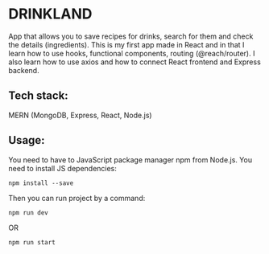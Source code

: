 # DRINKLAND
App that allows you to save recipes for drinks, search for them and check the details (ingredients).
This is my first app made in React and in that I learn how to use hooks, functional components, routing (@reach/router). I also learn how to use axios and how to connect React frontend and Express backend.

## Tech stack: 
MERN (MongoDB, Express, React, Node.js)

## Usage:
You need to have to JavaScript package manager npm from Node.js. You need to install JS dependencies:
```
npm install --save
```
Then you can run project by a command:
```
npm run dev
```
OR
```
npm run start
```
